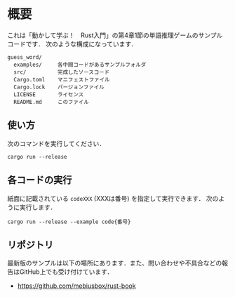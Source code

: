 # 概要

これは「動かして学ぶ！　Rust入門」の第4章1節の単語推理ゲームのサンプルコードです．
次のような構成になっています．

```
guess_word/
  examples/     各中間コードがあるサンプルフォルダ
  src/          完成したソースコード
  Cargo.toml    マニフェストファイル
  Cargo.lock    バージョンファイル
  LICENSE       ライセンス
  README.md     このファイル
```

## 使い方

次のコマンドを実行してください．

```
cargo run --release
```


## 各コードの実行

紙面に記載されている `codeXXX` (XXXは番号) を指定して実行できます．
次のように実行します．

```
cargo run --release --example code{番号}
```


## リポジトリ

最新版のサンプルは以下の場所にあります．また、問い合わせや不具合などの報告はGitHub上でも受け付けています．

- https://github.com/mebiusbox/rust-book

